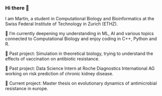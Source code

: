 ### Hi there 👋

I am Martin, a student in Computational Biology and Bioinformatics at the Swiss Federal Institute of Technology in Zurich (ETHZ). 

🌱 I’m currently deepening my understanding in ML, AI and various topics connected to Computational Biology and enjoy coding in C++, Python and R.

📝 Past project: Simulation in theoretical biology, trying to understand the effects of vaccination on antibiotic resistance.

📝 Past project: Data Science Intern at Roche Diagnostics International AG working on risk prediction of chronic kidney disease.

📝 Current project: Master thesis on evolutionary dynamics of antimicrobial resistance in europe.
